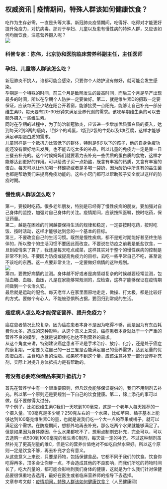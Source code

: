 ## 权威资讯 | 疫情期间，特殊人群该如何健康饮食？  
吃作为生存必需，一直是头等大事。新冠肺炎疫情期间，吃得好、吃得对才能更好提升免疫力，对抗病毒。那对于孕妇、儿童以及患有慢性病的特殊人群，又应该如何均衡饮食，注意营养摄入呢？  
![](http://cdncms.v-keep.cn/wp-content/uploads/2020/03/u20799896241549317960fm11gp0.jpg)  
### 科普专家：陈伟，北京协和医院临床营养科副主任，主任医师  
### 孕妇、儿童等人群该怎么吃？  
新冠肺炎不挑人，谁都可能会感染，只要你个人防护没有做好，就可能会发生感染。  
孕期是一个特殊的时间，前三个月是致畸发生的最高时间，而后三个月是早产出现最多的时间，所以在孕期个人防护一定要做好。第二，就是维生素D的摄取一定要保证，应该每天至少站在阳台开着窗，能够接受一点阳光，能够让自己补充一部分维生素D，每天要有20-30分钟来满足营养代谢的需求。该吃孕期维生素的可以去额外摄入一些维生素。  
同时在孕期的过程中，为了防治新冠肺炎，应该进一步增加优质蛋白质的摄入，达到每天2到3两的瘦肉，1到2个的鸡蛋，1袋到2袋的牛奶以及1块豆腐，这样才能够满足孕期蛋白质的需求。  
儿童同样是一个抵抗力比较低下的群体，特别是6岁以下的孩子，他的自身免疫功能还没有很好地去发展，也不能去吃太多的补品，所以儿童的免疫力一定是靠一日三餐去补充的。这个时候妈妈们就要着力去补充一些优质的蛋白质的食物，这样才能够达到更好的作用。可以给孩子买一点奶酪，既含有丰富的钙质，又含有丰富的蛋白。每天可以让他加喝一杯酸奶或者是多喝一袋奶，因为酸奶中所含有的益生菌也都是帮助我们来提高免疫功能的。这些小窍门都可以帮助孩子安全度过这样的防疫时期。  
### 慢性病人群该怎么吃？  
第一，要按时吃药。很多老年朋友，特别是已经得了慢性疾病的朋友，要加强对自己身体的监控，加强对自己身体的关注。疫情期间，应该按照医嘱，按时吃药，保证药量。  
第二，越是在困难的时间越要保持生活的规律和稳定，一定要按时吃药，按时吃饭、按时活动，这样才能够达到您的一个基本的目标。  
第三，不要改变自己的生活习惯。既然是慢性疾病，都不是短时期能好甚至终生陪伴的，所以整个的生活习惯不要因此而改变。不要说在防疫之前我是低盐饮食，一旦到疫情来了算了，我还是每天吃点咸菜，这样其实对于整个的慢性疾病的控制是非常不利的。不要因为防疫或提高免疫力的目标，去吃一些平常自己不吃，甚至说不该吃的东西。这一点要非常关注，一定要做好病情的这种规划。  
![](http://cdncms.v-keep.cn/wp-content/uploads/2020/03/timg-50.jpg)  
第四，要做好病情的监测。身体越不好或者是病情越复杂的时候越要经常监测，包括血糖、血脂、血压，凡是在家能够常规测的，应检查，这样才能够保证在疫情期间做到一个长治久安。  
最后就是运动的配合。每天老年人在家里面原地走走，做操、打太极，都是比较好的方式。要做个有心人，不能被恐惧所占据，要回归到常规的生活。  
### 癌症病人怎么吃才能保证营养、提升免疫力？  
癌症患者情况比较复杂，因为癌症患者本身不是因为吃得不够，而是因为有东西耗费你太多，造成的这种影响。从这个意义上来说，癌症患者本身就处于一个严重的营养不良的模型，也就是说即使吃也达不到营养的需求。  
从这个角度来讲，特别建议癌症患者不论是手术治疗、放疗、化疗，还是处于癌症的康复期，一定要关注自己的一日三餐是否能满足自己的营养需求，达到足量的优质蛋白质，主食和适当的油脂。如果吃不到这个量，应该注意补充一部分营养补充剂，实际上对提升身体抵抗力是有帮助的。  
### 有没有必要吃保健品来提升抵抗力？  
首先在营养学中有一个很重要原则，但凡饮食能够保证提供的，我们不用制剂去补充。所以第一个原则还是要规划一下自己的饮食健康。第二，锦上添花的事可以做，但不要做得太过分。  
举个例子，比如说维生素C我们一天吃到100毫克，这是一个老年人每天推荐的一个摄入量。100毫克是多少呢？250克左右的一个水果，比如苹果、橘子基本上能够达到100毫克维生素C的量，也就是说我们吃一个大一点的苹果或橘子，就可以满足这个需求。在防疫期间，想额外地再去补充，那么吃两个水果就能够满足了。但是如果因为身体原因，什么水果都吃不了，想用点制剂去补充，完全可以，可以去选购一点500到1000毫克的维生素C制剂，每天做一定的补充。不过这种制剂虽然补充了更高剂量的维C，但是它的营养价值绝对不如吃自然水果好。所以这个原则一定是饮食不够，再去补充才会有意义。  
从这些意义上来说，只要是药物，包括保健食品，它都不同于我们的饮食。饮食你吃得再多，顶多会让你胖一点，不会造成其他的不良影响，而我们所吃的药物时间长了，吃大剂量的，都可能会影响到我们身体的健康，这就是为什么我们针对保健品要很慎重地去选用，最好在医生或者临床营养师的指导下去选择。  
文章参考文献：<a href="http://health.people.com.cn/n1/2020/0225/c14739-31602867.html">疫情期间，特殊人群该如何健康饮食？</a>（人民健康网）  
